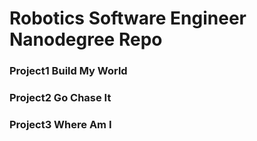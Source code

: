 # Robotics Software Engineer Nanodegree Repo

### Project1 Build My World

### Project2 Go Chase It

### Project3 Where Am I